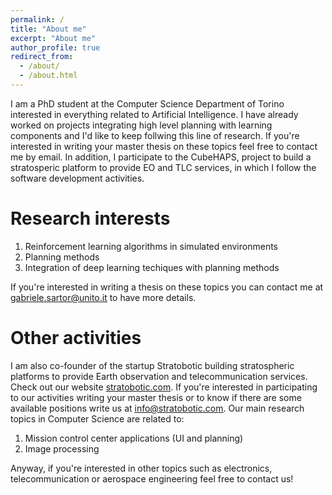 ```yaml
---
permalink: /
title: "About me"
excerpt: "About me"
author_profile: true
redirect_from: 
  - /about/
  - /about.html
---
```


I am a PhD student at the Computer Science Department of Torino interested in everything related to Artificial Intelligence. I have already worked on projects integrating high level planning with learning components and I'd like to keep follwing this line of research. 
If you're interested in writing your master thesis on these topics feel free to contact me by email.
In addition, I participate to the CubeHAPS, project to build a stratosperic platform to provide EO and TLC services, in which I follow the software development activities.

Research interests
======
1. Reinforcement learning algorithms in simulated environments
1. Planning methods
1. Integration of deep learning techiques with planning methods 

If you're interested in writing a thesis on these topics you can contact me at <u>gabriele.sartor@unito.it</u> to have more details.

Other activities
======
I am also co-founder of the startup Stratobotic building stratospheric platforms to provide Earth observation and telecommunication services. Check out our website [stratobotic.com](http://www.stratobotic.com/). If you're interested in participating to our activities writing your master thesis or to know if there are some available positions write us at <u>info@stratobotic.com</u>.
Our main research topics in Computer Science are related to:
1. Mission control center applications (UI and planning)
1. Image processing

Anyway, if you're interested in other topics such as electronics, telecommunication or aerospace engineering feel free to contact us!
